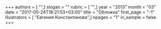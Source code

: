 +++
authors = [ "",]
slogan = ""
rubric = [ "",]
year = "2013"
month = "03"
date = "2017-05-24T18:21:53+03:00"
title = "Обложка"
first_page = "-1"
illustrators = [ "Евгения Константинова",]
npages = "1"
in_sample = false
+++
